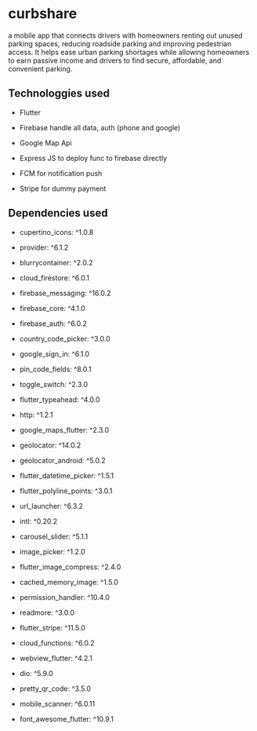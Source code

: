 # curbshare

a mobile app that connects drivers with homeowners renting out unused parking spaces, reducing roadside parking and improving pedestrian access. It helps ease urban parking shortages while allowing homeowners to earn passive income and drivers to find secure, affordable, and convenient parking.

## Technologgies used
- Flutter

- Firebase handle all data, auth (phone and google)
- Google Map Api
- Express JS to deploy func to firebase directly
- FCM for notification push
- Stripe for dummy payment

## Dependencies used
- cupertino_icons: ^1.0.8
- provider: ^6.1.2
- blurrycontainer: ^2.0.2
- cloud_firestore: ^6.0.1
- firebase_messaging: ^16.0.2
- firebase_core: ^4.1.0
- firebase_auth: ^6.0.2
- country_code_picker: ^3.0.0
- google_sign_in: ^6.1.0
- pin_code_fields: ^8.0.1
- toggle_switch: ^2.3.0

- flutter_typeahead: ^4.0.0
- http: ^1.2.1
- google_maps_flutter: ^2.3.0
- geolocator: ^14.0.2
- geolocator_android: ^5.0.2
- flutter_datetime_picker: ^1.5.1
- flutter_polyline_points: ^3.0.1
- url_launcher: ^6.3.2
- intl: ^0.20.2
- carousel_slider: ^5.1.1
- image_picker: ^1.2.0
- flutter_image_compress: ^2.4.0
- cached_memory_image: ^1.5.0
- permission_handler: ^10.4.0
- readmore: ^3.0.0
- flutter_stripe: ^11.5.0
- cloud_functions: ^6.0.2
- webview_flutter: ^4.2.1
- dio: ^5.9.0
- pretty_qr_code: ^3.5.0
- mobile_scanner: ^6.0.11
- font_awesome_flutter: ^10.9.1
